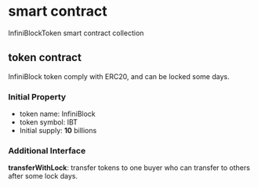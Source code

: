 # smart contract
InfiniBlockToken smart contract collection

## token contract
InfiniBlock token comply with ERC20, and can be locked some days.
### Initial Property
- token name: InfiniBlock
- token symbol: IBT
- Initial supply: **10** billions

### Additional Interface
**transferWithLock**: transfer tokens to one buyer who can transfer to others after some lock days.
